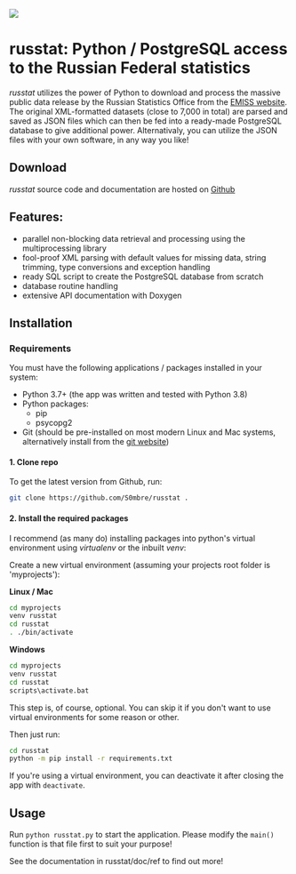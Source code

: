 ![](https://raw.githubusercontent.com/S0mbre/russtat/master/icons/main.ico)

# russtat: Python / PostgreSQL access to the Russian Federal statistics
*russtat* utilizes the power of Python to download and process the massive public data release by the Russian Statistics Office from the [EMISS website](https://fedstat.ru/). The original XML-formatted datasets (close to 7,000 in total) are parsed and saved as JSON files which can then be fed into a ready-made PostgreSQL database to give additional power. Alternativaly, you can utilize the JSON files with your own software, in any way you like!

## Download
*russtat* source code and documentation are hosted on [Github](https://github.com/S0mbre/russtat)

## Features:
* parallel non-blocking data retrieval and processing using the multiprocessing library
* fool-proof XML parsing with default values for missing data, string trimming, type conversions and exception handling
* ready SQL script to create the PostgreSQL database from scratch
* database routine handling
* extensive API documentation with Doxygen

## Installation

### Requirements
You must have the following applications / packages installed in your system:

* Python 3.7+ (the app was written and tested with Python 3.8)
* Python packages: 
	- pip
	- psycopg2
* Git (should be pre-installed on most modern Linux and Mac systems, alternatively install from the [git website](https://git-scm.com/downloads))

#### 1. Clone repo

  To get the latest version from Github, run:
  ```bash
  git clone https://github.com/S0mbre/russtat .
  ```
  
#### 2. Install the required packages

  I recommend (as many do) installing packages into python's virtual environment using *virtualenv* or the inbuilt *venv*:
  
  Create a new virtual environment (assuming your projects root folder is 'myprojects'):
  
  **Linux / Mac**
  ```bash
  cd myprojects
  venv russtat
  cd russtat
  . ./bin/activate
  ```
  
  **Windows**
  ```bash
  cd myprojects
  venv russtat
  cd russtat
  scripts\activate.bat
  ```
  
  This step is, of course, optional. You can skip it if you don't want to use virtual environments for some reason or other. 
  
  Then just run:
  ```bash
  cd russtat
  python -m pip install -r requirements.txt
  ```
  
  If you're using a virtual environment, you can deactivate it after closing the app with `deactivate`.

## Usage
Run `python russtat.py` to start the application. Please modify the `main()` function is that file first to suit your purpose!

See the documentation in russtat/doc/ref to find out more!
